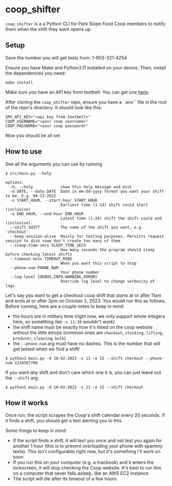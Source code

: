 # coop_shifter

`coop_shifter` is a a Python CLI for Park Slope Food Coop members to notify them when the shift they want opens up.

## Setup
Save the number you will get texts from: 1-903-321-4254

Ensure you have Make and Python3.11 installed on your device. Then, install the dependencies you need:

```
make install
```

Make sure you have an API key from textbelt. You can get one [here](https://textbelt.com/purchase/?generateKey=1):

After cloning the `coop_shifter` repo, ensure you have a `.env`` file in the root of the repo's directory. It should look like this:

```
SMS_API_KEY="<api key from textbelt>"
COOP_USERNAME="<your coop username>"
COOP_PASSWORD="<your coop password>"
```

Now you should be all set

## How to use

See all the arguments you can use by running 

```
$ src/main.py --help
```

```
options:
  -h, --help            show this help message and exit
  -d DATE, --date DATE  Date in mm-dd-yyyy format you want your shift to be. E.g. 04-13-2022
  -s START_HOUR, --start-hour START_HOUR
                        Earliest time (1-24) shift could start (inclusive)
  -e END_HOUR, --end-hour END_HOUR
                        Latest time (1-24) shift the shift could end (inclusive).
  --shift SHIFT         The name of the shift you want, e.g. 'checkout'
  --keep-session-alive  Mainly for testing purposes. Persists request session to disk sowe don't create too many of them
  --sleep-time-secs SLEEP_TIME_SECS
                        How many seconds the program should sleep before checking latest shifts
  --timeout-mins TIMEOUT_MINS
                        When you want this script to stop
  --phone-num PHONE_NUM
                        Your phone number
  --log-level {DEBUG,INFO,WARNING,ERROR}
                        Override log level to change verbosity of logs.
```

Let's say you want to get a checkout coop shift that starts at or after 11am and ends at or after 3pm on October 2, 2023. You would run this as follows. Before running, here are a couple notes to keep in mind:
- the hours are in military time (right now, we only support whole integers here, so something like `-s 11:30` wouldn't work)
- the shift name must be exactly how it's listed on the coop website without the little emojis (common ones are `checkout`, `stocking`, `lifting`, `producer`, `cleaning`, `bulk`)
- the `--phone-num` arg must have no dashes. This is the number that will get texted when we find a shift!


```
$ python3 main.py -d 10-02-2023 -s 11 -e 15 --shift checkout --phone-num 1234567789
```


If you want *any* shift and don't care which one it is, you can just leave out the `--shift` arg:

```
$ python3 main.py -d 10-02-2023 -s 11 -e 15 --shift checkout
```

## How it works

Once run, the script scrapes the Coop's shift calendar every 20 seconds. If it finds a shift, you should get a text alerting you to this. 

Some things to keep in mind:
- If the script finds a shift, it will text you once and not text you again for another 1 hour (this is to prevent overloading your phone with spammy texts). This isn't configurable right now, but it's something I'll work on soon
- If you run this on your computer (e.g. a macbook) and it enters the lockscreen, it will stop checking the Coop website. It's best to run this on a computer that never falls asleep, like an AWS EC2 instance
- The script will die after its timeout of a few hours
